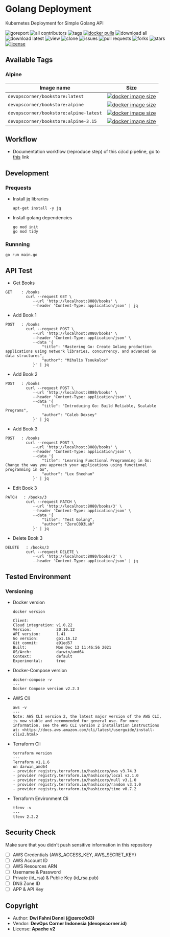 # Golang Deployment

Kubernetes Deployment for Simple Golang API

![goreport](https://goreportcard.com/badge/github.com/devopscorner/golang-deployment)
![all contributors](https://img.shields.io/github/contributors/devopscorner/golang-deployment)
![tags](https://img.shields.io/github/v/tag/devopscorner/golang-deployment?sort=semver)
[![docker pulls](https://img.shields.io/docker/pulls/devopscorner/bookstore.svg)](https://hub.docker.com/r/devopscorner/bookstore/)
![download all](https://img.shields.io/github/downloads/devopscorner/golang-deployment/total.svg)
![download latest](https://img.shields.io/github/downloads/devopscorner/golang-deployment/2.1/total)
![view](https://views.whatilearened.today/views/github/devopscorner/golang-deployment.svg)
![clone](https://img.shields.io/badge/dynamic/json?color=success&label=clone&query=count&url=https://github.com/devopscorner/golang-deployment/blob/master/clone.json?raw=True&logo=github)
![issues](https://img.shields.io/github/issues/devopscorner/golang-deployment)
![pull requests](https://img.shields.io/github/issues-pr/devopscorner/golang-deployment)
![forks](https://img.shields.io/github/forks/devopscorner/golang-deployment)
![stars](https://img.shields.io/github/stars/devopscorner/golang-deployment)
[![license](https://img.shields.io/github/license/devopscorner/golang-deployment)](https://img.shields.io/github/license/devopscorner/golang-deployment)

## Available Tags
### Alpine

| Image name | Size |
|------------|------|
| `devopscorner/bookstore:latest` | [![docker image size](https://img.shields.io/docker/image-size/devopscorner/bookstore/latest.svg?label=Image%20size&logo=docker)](https://hub.docker.com/repository/docker/devopscorner/bookstore/tags?page=1&ordering=last_updated&name=latest) |
| `devopscorner/bookstore:alpine` | [![docker image size](https://img.shields.io/docker/image-size/devopscorner/bookstore/alpine.svg?label=Image%20size&logo=docker)](https://hub.docker.com/repository/docker/devopscorner/bookstore/tags?page=1&ordering=last_updated&name=alpine) |
| `devopscorner/bookstore:alpine-latest` | [![docker image size](https://img.shields.io/docker/image-size/devopscorner/bookstore/alpine-latest.svg?label=Image%20size&logo=docker)](https://hub.docker.com/repository/docker/devopscorner/bookstore/tags?page=1&ordering=last_updated&name=alpine-latest) |
| `devopscorner/bookstore:alpine-3.15` | [![docker image size](https://img.shields.io/docker/image-size/devopscorner/bookstore/alpine-3.15.svg?label=Image%20size&logo=docker)](https://hub.docker.com/repository/docker/devopscorner/bookstore/tags?page=1&ordering=last_updated&name=alpine-3.15) |

## Workflow

- Documentation workflow (reproduce step) of this ci/cd pipeline, go to [this](WORKFLOW.md) link

## Development

### Prequests

- Install jq libraries

  ```
  apt-get install -y jq
  ```

- Install golang dependencies

  ```
  go mod init
  go mod tidy
  ```

### Runnning

```
go run main.go
```

## API Test

- Get Books

```
GET    : /books
         curl --request GET \
            --url 'http://localhost:8080/books' \
            --header 'Content-Type: application/json' | jq
```

- Add Book 1

```
POST   : /books
         curl --request POST \
            --url 'http://localhost:8080/books' \
            --header 'Content-Type: application/json' \
            --data '{
                "title": "Mastering Go: Create Golang production applications using network libraries, concurrency, and advanced Go data structures",
                "author": "Mihalis Tsoukalos"
            }' | jq
```

- Add Book 2

```
POST   : /books
         curl --request POST \
            --url 'http://localhost:8080/books' \
            --header 'Content-Type: application/json' \
            --data '{
                "title": "Introducing Go: Build Reliable, Scalable Programs",
                "author": "Caleb Doxsey"
            }' | jq
```

- Add Book 3

```
POST   : /books
         curl --request POST \
            --url 'http://localhost:8080/books' \
            --header 'Content-Type: application/json' \
            --data '{
                "title": "Learning Functional Programming in Go: Change the way you approach your applications using functional programming in Go",
                "author": "Lex Sheehan"
            }' | jq
```

- Edit Book 3

```
PATCH   : /books/3
         curl --request PATCH \
            --url 'http://localhost:8080/books/3' \
            --header 'Content-Type: application/json' \
            --data '{
                "title": "Test Golang",
                "author": "ZeroC0D3Lab"
            }' | jq
```

- Delete Book 3

```
DELETE   : /books/3
         curl --request DELETE \
            --url 'http://localhost:8080/books/3' \
            --header 'Content-Type: application/json' | jq
```

## Tested Environment

### Versioning

- Docker version

  ```
  docker version

  Client:
  Cloud integration: v1.0.22
  Version:           20.10.12
  API version:       1.41
  Go version:        go1.16.12
  Git commit:        e91ed57
  Built:             Mon Dec 13 11:46:56 2021
  OS/Arch:           darwin/amd64
  Context:           default
  Experimental:      true
  ```

- Docker-Compose version

  ```
  docker-compose -v
  ---
  Docker Compose version v2.2.3
  ```

- AWS Cli

  ```
  aws -v
  ---
  Note: AWS CLI version 2, the latest major version of the AWS CLI, is now stable and recommended for general use. For more information, see the AWS CLI version 2 installation instructions at: <https://docs.aws.amazon.com/cli/latest/userguide/install-cliv2.html>
  ```

- Terraform Cli

  ```
  terraform version
  ---
  Terraform v1.1.6
  on darwin_amd64
  - provider registry.terraform.io/hashicorp/aws v3.74.3
  - provider registry.terraform.io/hashicorp/local v2.1.0
  - provider registry.terraform.io/hashicorp/null v3.1.0
  - provider registry.terraform.io/hashicorp/random v3.1.0
  - provider registry.terraform.io/hashicorp/time v0.7.2
  ```

- Terraform Environment Cli

  ```
  tfenv -v
  ---
  tfenv 2.2.2
  ```

## Security Check

Make sure that you didn't push sensitive information in this repository

- [ ] AWS Credentials (AWS_ACCESS_KEY, AWS_SECRET_KEY)
- [ ] AWS Account ID
- [ ] AWS Resources ARN
- [ ] Username & Password
- [ ] Private (id_rsa) & Public Key (id_rsa.pub)
- [ ] DNS Zone ID
- [ ] APP & API Key

## Copyright

- Author: **Dwi Fahni Denni (@zeroc0d3)**
- Vendor: **DevOps Corner Indonesia (devopscorner.id)**
- License: **Apache v2**
